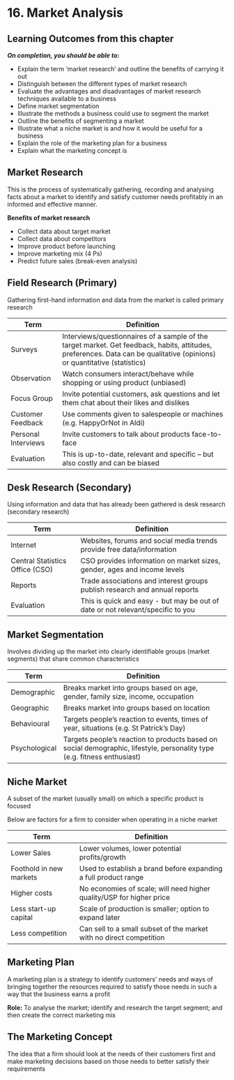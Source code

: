 # 16. Market Analysis

## Learning Outcomes from this chapter

***On completion, you should be able to:*** 

- Explain the term ‘market research’ and outline the benefits of carrying it out
- Distinguish between the different types of market research
- Evaluate the advantages and disadvantages of market research techniques available to a business
- Define market segmentation
- Illustrate the methods a business could use to segment the market
- Outline the benefits of segmenting a market
- Illustrate what a niche market is and how it would be useful for a business
- Explain the role of the marketing plan for a business
- Explain what the marketing concept is

## Market Research

This is the process of systematically gathering, recording and analysing facts about a market to identify and satisfy customer needs profitably in an informed and effective manner.

**Benefits of market research**

- Collect data about target market
- Collect data about competitors
- Improve product before launching
- Improve marketing mix (4 Ps)
- Predict future sales (break-even analysis)

## Field Research (Primary)

Gathering first-hand information and data from the market is called primary research

|Term               |Definition                                                                                                                                                               |
|-------------------|-------------------------------------------------------------------------------------------------------------------------------------------------------------------------|
|Surveys            |Interviews/questionnaires of a sample of the target market. Get feedback, habits, attitudes, preferences. Data can be qualitative (opinions) or quantitative (statistics)|
|Observation        |Watch consumers interact/behave while shopping or using product (unbiased)                                                                                               |
|Focus Group        |Invite potential customers, ask questions and let them chat about their likes and dislikes                                                                               |
|Customer Feedback  |Use comments given to salespeople or machines (e.g. HappyOrNot in Aldi)                                                                                                  |
|Personal Interviews|Invite customers to talk about products face-to-face                                                                                                                     |
|Evaluation         |This is up-to-date, relevant and specific – but also costly and can be biased                                                                                            |

## Desk Research (Secondary)

Using information and data that has already been gathered is desk research (secondary research)

|Term               |Definition                                                                                                                                                               |
|-------------------|-------------------------------------------------------------------------------------------------------------------------------------------------------------------------|
|Internet           |Websites, forums and social media trends provide free data/information                                                                                                   |
|Central Statistics Office (CSO)|CSO provides information on market sizes, gender, ages and income levels                                                                                                 |
|Reports            |Trade associations and interest groups publish research and annual reports                                                                                               |
|Evaluation         |This is quick and easy - but may be out of date or not relevant/specific to you                                                                                          |

## Market Segmentation

Involves dividing up the market into clearly identifiable groups (market segments) that share common characteristics

|Term               |Definition                                                                                                                                                               |
|-------------------|-------------------------------------------------------------------------------------------------------------------------------------------------------------------------|
|Demographic        |Breaks market into groups based on age, gender, family size, income, occupation                                                                                          |
|Geographic         |Breaks market into groups based on location                                                                                                                              |
|Behavioural        |Targets people’s reaction to events, times of year, situations (e.g. St Patrick’s Day)                                                                                   |
|Psychological      |Targets people’s reaction to products based on social demographic, lifestyle, personality type (e.g. fitness enthusiast)                                                 |

## Niche Market

A subset of the market (usually small) on which a specific product is focused

Below are factors for a firm to consider when operating in a niche market

|Term               |Definition                                                                                                                                                               |
|-------------------|-------------------------------------------------------------------------------------------------------------------------------------------------------------------------|
|Lower Sales        |Lower volumes, lower potential profits/growth                                                                                                                            |
|Foothold in new markets|Used to establish a brand before expanding a full product range                                                                                                          |
|Higher costs       |No economies of scale; will need higher quality/USP for higher price                                                                                                     |
|Less start-up capital|Scale of production is smaller; option to expand later                                                                                                                   |
|Less competition   |Can sell to a small subset of the market with no direct competition                                                                                                      |

## Marketing Plan

A marketing plan is a strategy to identify customers’ needs and ways of bringing together the resources required to satisfy those needs in such a way that the business earns a profit

**Role:** To analyse the market; identify and research the target segment; and then create the correct marketing mix

## The Marketing Concept

The idea that a firm should look at the needs of their customers first and make marketing decisions based on those needs to better satisfy their requirements